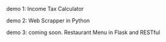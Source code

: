 demo 1: Income Tax Calculator

demo 2: Web Scrapper in Python

demo 3: coming soon. Restaurant Menu in Flask and RESTful
